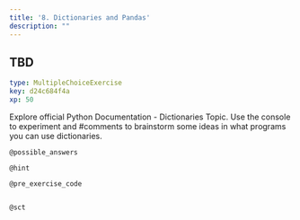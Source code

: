 ```yaml
---
title: '8. Dictionaries and Pandas'
description: ""
---
```


## TBD

```yaml
type: MultipleChoiceExercise
key: d24c684f4a
xp: 50
```

Explore official Python Documentation - Dictionaries Topic[](https://docs.python.org/3/tutorial/datastructures.html#dictionaries). Use the console to experiment and #comments to brainstorm some ideas in what programs you can use dictionaries. 



`@possible_answers`


`@hint`


`@pre_exercise_code`
```{python}

```

`@sct`
```{python}

```
